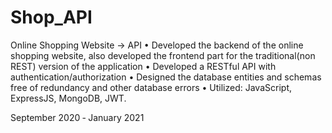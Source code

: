 # Shop_API
Online Shopping Website -> API
• Developed the backend of the online shopping website, also developed the frontend part for the traditional(non REST) version of the application
• Developed a RESTful API with authentication/authorization
• Designed the database entities and schemas free of redundancy and other database errors
• Utilized: JavaScript, ExpressJS, MongoDB, JWT.

September 2020 ‑ January 2021 

